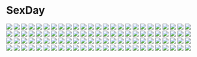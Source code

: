 # SexDay
![](https://konachan.com/image/aec0bac9d7a612f1ced37bfc9e5a62c1/Konachan.com%20-%20289303%20aliasing%20animal%20anthropomorphism%20ball%20bikini%20girls_frontline%20k2_%28girls_frontline%29%20ktmzlsy720%20necklace%20rfb_%28girls_frontline%29%20swimsuit%20turtle%20water.jpg)
![](https://konachan.com/jpeg/b7b4bcd3e37a34c0a6f09bd9dae8f31b/Konachan.com%20-%2087445%20animal_ears%20catgirl%20gloves%20mani%20onka%20scarf%20snow%20tail%20winter.jpg)
![](https://konachan.com/jpeg/b68daf4539e68296420ac5de91bcb370/Konachan.com%20-%20271934%20aircraft%20bodysuit%20breasts%20building%20city%20cleavage%20dark_skin%20gloves%20gun%20knife%20long_hair%20microphone%20night%20original%20ponytail%20signed%20weapon%20white_hair.jpg)
![](https://konachan.com/image/ed564bc54dcade82d0759e8f09d05589/Konachan.com%20-%20147060%20jpeg_artifacts%20tagme.jpg)
![](https://konachan.com/image/cfbc5f202dd0ff356150c8460cf70262/Konachan.com%20-%2030023%20aizawa_sakuya%20green%20hayate_no_gotoku%20vector.jpg)
![](https://konachan.com/image/60da9d1dfed405c64ea29640250300fc/Konachan.com%20-%2012503%20dead_or_alive.jpg)
![](https://konachan.com/image/a1ba87dcd70d6fdc371f568b2b299dde/Konachan.com%20-%20154249%20blonde_hair%20blue_eyes%20cocoaore%20flowers%20kneehighs%20original%20water.jpg)
![](https://konachan.com/image/4b1ed269b39e1eba2724935e8e548ed6/Konachan.com%20-%2045400%203d%20anger_%28vocaloid%29%20blue_eyes%20blue_hair%20hatsune_miku%20long_hair%20tripshots%20twintails%20vocaloid.jpg)
![](https://konachan.com/image/07cae8e821b878daa711ae2db9c2b1dd/Konachan.com%20-%20144941%20armor%20blonde_hair%20blue_eyes%20dancho_%28dancyo%29%20flat_chest%20horns%20navel%20sword%20twintails%20weapon%20white.jpg)
![](https://konachan.com/image/484719e06dc6ee021a5ccc76c68e40b4/Konachan.com%20-%20188074%20love_live%21_school_idol_project%20murota_yuuhei%20nishikino_maki%20school_uniform%20yazawa_nico.jpg)
![](https://konachan.com/jpeg/50d492095411a4a93e703193e6ce8a19/Konachan.com%20-%20235410%20black_hair%20blue%20blush%20book%20couch%20dress%20drink%20gloves%20headdress%20long_hair%20mask%20mutsuki_nekohachi%20purple_eyes%20scar%20scp-049%20scp_foundation%20sylvie.jpg)
![](https://konachan.com/jpeg/3884a5b086e50508a356fd97a2da9e9b/Konachan.com%20-%20228477%20anthropomorphism%20dress%20gloves%20headdress%20kantai_collection%20long_hair%20orange_eyes%20pantyhose%20rokuwata_tomoe%20school_uniform%20tie%20weapon%20white%20white_hair.jpg)
![](https://konachan.com/jpeg/73bf06832e5d76b7ad3e63475e831f9b/Konachan.com%20-%2029026%20bath%20bathtub%20blush%20bubbles%20fate_hollow_ataraxia%20fate_%28series%29%20fate_stay_night%20gray_hair%20illyasviel_von_einzbern%20nude%20red_eyes%20water%20wink.jpg)
![](https://konachan.com/image/93dc4725154ea3d54ac2acad18056a7b/Konachan.com%20-%20235545%20goth-loli%20lolita_fashion%20original%20tagme_%28artist%29.jpg)
![](https://konachan.com/image/3f94c0021e8f237c5becac7cdf580257/Konachan.com%20-%20119400%202girls%20blood%20blue_eyes%20blue_hair%20dress%20long_hair%20mahou_shoujo_madoka_magica%20miki_sayaka%20misu_kasumi%20red_eyes%20red_hair%20sakura_kyouko%20short_hair.jpg)
![](https://konachan.com/image/9bbe6f910d541c490a49c184a5f94458/Konachan.com%20-%2023146%20dejiko%20di_gi_charat.jpg)
![](https://konachan.com/jpeg/8fe39efb7723f3ac2a771ec3f28b02d6/Konachan.com%20-%20297006%202girls%20animal_ears%20blue_eyes%20bow%20braids%20dress%20flowers%20foxgirl%20garter_belt%20long_hair%20original%20purple_hair%20red_eyes%20riichu%20stockings%20tail%20waifu2x.jpg)
![](https://konachan.com/jpeg/a7a7f4d0c577a9bcb714829b8030a975/Konachan.com%20-%20112417%20aliasing%20futami_ayame%20game_cg%20juuniji_ikoi%20male%20tagme_%28artist%29%20tenshi_no_hane_wo_fumanaide%20trap.jpg)
![](https://konachan.com/image/6265c2744540bce1026b059bd04beca9/Konachan.com%20-%20267682%20animal_ears%20asa_ni_haru%20barefoot%20blonde_hair%20clouds%20flowers%20foxgirl%20long_hair%20orange_eyes%20petals%20ponytail%20scenic%20sky%20socks%20stairs%20torii%20umbrella.jpg)
![](https://konachan.com/jpeg/69c0ccb65640b0eb4b3d84279bb0cc20/Konachan.com%20-%20217702%20animal_ears%20ass%20cake%20candy%20catgirl%20chocolate%20couch%20drink%20food%20fuya_%28tempupupu%29%20garter%20original%20panties%20pink_eyes%20tail%20underwear%20waifu2x%20white_hair.jpg)
![](https://konachan.com/jpeg/0362c2008793a5b1be21b3f84558956c/Konachan.com%20-%20297070%202girls%20black_hair%20green_eyes%20mary_%28pokemon%29%20pokemon%20tagme_%28artist%29%20yuuri_%28pokemon%29.jpg)
![](https://konachan.com/image/4fde0e639827f05e4407182ada339f7b/Konachan.com%20-%20172151%20armor%20bandage%20blood%20cropped%20foxgirl%20gia%20gray_hair%20katana%20long_hair%20mask%20ninja%20orange_eyes%20original%20samurai%20skull%20sword%20tail%20tattoo%20watermark%20weapon.jpg)
![](https://konachan.com/image/dc453a19b2a0d405a5d5ce5c30d61af4/Konachan.com%20-%20122222%20bike_shorts%20blonde_hair%20emily%20game_cg%20gym_uniform%20loli%20misawa_maho%20ro-kyu-bu%21%20shorts%20twintails%20wet.jpg)
![](https://konachan.com/image/7d4a7ca0d4fa77ee262104ccb40d5f3a/Konachan.com%20-%2039294%20kyou_kara_maou.jpg)
![](https://konachan.com/jpeg/08d4a435b6f9d4d3ecbf2648a278500c/Konachan.com%20-%20226306%20aqua_eyes%20ass%20ball%20bikini%20bow%20breasts%20cleavage%20clouds%20flowers%20group%20long_hair%20navel%20necklace%20ponytail%20sky%20sleeping%20swimsuit%20water%20wet%20wristwear.jpg)
![](https://konachan.com/image/f387d3105627d6634764fb91959975f2/Konachan.com%20-%2093878%20animal%20cat%20instrument%20nell%20pangya%20purple_eyes%20short_hair%20violin%20white%20white_hair.jpg)
![](https://konachan.com/image/bd4e9347dd8d3eadac78a8330ff73a90/Konachan.com%20-%20264888%20bicycle%20brown_hair%20cherry_blossoms%20clouds%20flowers%20kantoku%20kneehighs%20long_hair%20male%20petals%20ponytail%20scenic%20school_uniform%20short_hair%20skirt%20sky.jpg)
![](https://konachan.com/image/2b4b31cac40e59cd07b2a60f262d55b9/Konachan.com%20-%20254615%20anthropomorphism%20breasts%20brown_hair%20cleavage%20erect_nipples%20kaga_%28kancolle%29%20long_hair%20navel%20panties%20ponytail%20ribbons%20see_through%20underwear%20yellow_eyes.jpg)
![](https://konachan.com/image/f1a4cd156718bb5ebd0e5d6a357f7c65/Konachan.com%20-%20259469%20animal%20ass%20barefoot%20blonde_hair%20blue_eyes%20blush%20bra%20breasts%20cleavage%20long_hair%20navel%20nipples%20nude%20panties%20scan%20sketch%20skirt%20tail%20underwear.jpg)
![](https://konachan.com/image/57bbffd066ce190e9eb65cd8f9c86423/Konachan.com%20-%20247431%20breasts%20brown_eyes%20cleavage%20granblue_fantasy%20junp%20leaves%20long_hair%20pink_hair%20pointed_ears%20yggdrasill_%28granblue_fantasy%29.jpg)
![](https://konachan.com/image/cf35f5717b0579933e7bddfc348dfa97/Konachan.com%20-%2092472%20animal_ears%20aonagi_ibane%20catgirl%20kaenbyou_rin%20komeiji_koishi%20komeiji_satori%20reiuji_utsuho%20touhou.jpg)
![](https://konachan.com/image/d5a1edb1187e247f29b1a72fb4bccc04/Konachan.com%20-%205020%20jpeg_artifacts%20suzumiya_haruhi%20suzumiya_haruhi_no_yuutsu.jpg)
![](https://konachan.com/image/652611374884f23622a5419ecc6d3236/Konachan.com%20-%20112088%202girls%20barefoot%20bell%20bikini%20blush%20breasts%20catgirl%20choker%20cleavage%20food%20garter%20kiss%20long_hair%20navel%20original%20sayori%20shoujo_ai%20swimsuit%20tail%20wink.jpg)
![](https://konachan.com/image/d4ebb60c7f0a03c15fe567fa0b620e63/Konachan.com%20-%20291572%20ball%20bikini%20blonde_hair%20blush%20breasts%20fate_grand_order%20fate_%28series%29%20green_eyes%20navel%20oni-noboru%20petals%20ponytail%20swimsuit%20water%20wet.jpg)
![](https://konachan.com/image/a2364ce78887faf24eb069ba08cfff6e/Konachan.com%20-%2092377%20animal_ears%20blonde_hair%20breasts%20bunny_ears%20bunnygirl%20cleavage%20green_eyes%20kayou_%28artist%29%20red.jpg)
![](https://konachan.com/image/dfe84422c9f1d7a30bab8459d7d8c4ab/Konachan.com%20-%20183745%20aliasing%20anthropomorphism%20blue_eyes%20brown_hair%20headband%20japanese_clothes%20kantai_collection%20kongou_%28kancolle%29%20long_hair%20miko%20skirt%20thighhighs.jpg)
![](https://konachan.com/jpeg/e082d8dcb48d41886d9371b7d1c93924/Konachan.com%20-%20247937%20animal%20apron%20barefoot%20black_hair%20book%20cat%20computer%20fan%20food%20game_console%20headdress%20headphones%20maid%20mebae_%28artist%29%20original%20short_hair%20sword%20weapon.jpg)
![](https://konachan.com/image/f9b6ef4709d42ebe5fa7586fec00a870/Konachan.com%20-%20124597%20blush%20brown_hair%20dress%20flowers%20fuyuichi%20green_eyes%20kanbe_kotori%20long_hair%20rewrite%20ribbons%20school_uniform%20short_hair%20skirt%20tagme%20thighhighs.jpg)
![](https://konachan.com/jpeg/7bba089192bdde6dc8c11f815fc00c0b/Konachan.com%20-%20182166%20anthropomorphism%20blonde_hair%20chain%20cosplay%20headband%20kantai_collection%20long_hair%20navel%20ogawa-syou%20red_eyes%20rensouhou-chan%20thighhighs%20torn_clothes.jpg)
![](https://konachan.com/image/5a80fe0797bf47d995e4f4026ad13fc7/Konachan.com%20-%2033731%20blonde_hair%20blue_eyes%20purple_eyes%20realistic%20rozen_maiden%20shinku%20suigintou%20white_hair.jpg)
![](https://konachan.com/image/4a59c027165356e2f27d39049b89e6dc/Konachan.com%20-%2070232%20gray_hair%20japanese_clothes%20miko%20red_eyes%20ribbons%20vocaloid%20yowane_haku.jpg)
![](https://konachan.com/jpeg/672978b333f961989ba6e7d045d50935/Konachan.com%20-%2070081%20food%20garden_%28galge%29%20himemiya_ruri%20kasugano_sora%20natsu_no_ame%20ooba_kagerou%20school_uniform%20segawa_rikako%20yosuga_no_sora.jpg)
![](https://konachan.com/image/d28b2af5f02682c42e17fe16fef5418c/Konachan.com%20-%20119909%20rumia%20sonson_%28eleven%29%20touhou.jpg)
![](https://konachan.com/image/98f772f8bd9a995b3033989aa23cd8dd/Konachan.com%20-%20204473%20barefoot%20black_hair%20hakurei_reimu%20hanchan%20japanese_clothes%20long_hair%20miko%20red_eyes%20touhou.jpg)
![](https://konachan.com/image/53a3c75a41853cccd0eb603d156cecca/Konachan.com%20-%2088109%20black_hair%20blonde_hair%20blue_eyes%20fang%20flat_chest%20original%20purple_eyes%20purple_hair%20red_eyes%20ribbons%20school_uniform%20stockings%20thighhighs%20twintails.jpg)
![](https://konachan.com/jpeg/aa65f86329c1d6dcd72a33fb8fcca026/Konachan.com%20-%2037799%20black_hair%20code_geass%20cyan%20green_eyes%20sumeragi_kaguya.jpg)
![](https://konachan.com/jpeg/84c383dd4a19f1edeb66a31690f67ac8/Konachan.com%20-%2084735%20atelier_rorona%20atelier_totori%20dress%20gloves%20gray_hair%20hat%20kishida_mel%20long_hair%20male%20zoom_layer.jpg)
![](https://konachan.com/image/8b9d4541287404b9a8c4ee48ec0eed2f/Konachan.com%20-%20187743%201000-chan%20blue_hair%20kanora%20oizumi%20purple_eyes.jpg)
![](https://konachan.com/image/6a86fead98d2e17feb9cd611271b6e94/Konachan.com%20-%2022497%20black_hair%20blue_eyes%20bra%20izumo%20megami%20open_shirt%20scan%20school_uniform%20shiratori_kotono%20thighhighs%20underwear.jpg)
![](https://konachan.com/image/0bdad6aa442aa8a7b692611846a87527/Konachan.com%20-%20253372%20blonde_hair%20braids%20breasts%20cleavage%20crown%20fate_%28series%29%20gun%20ribbons%20saber%20saber_alter%20short_hair%20signed%20tagme_%28artist%29%20thighhighs%20weapon%20yellow_eyes.jpg)
![](https://konachan.com/image/3092f4d319ae824a4e4c78594f20f1f2/Konachan.com%20-%20158851%20building%20city%20clouds%20kamamau%20original%20sky%20water%20waterfall.jpg)
![](https://konachan.com/image/e89192a26493b2fa526032199d6c59a4/Konachan.com%20-%20266117%202girls%20anthropomorphism%20black_hair%20breasts%20kantai_collection%20long_hair%20navel%20nipples%20nude%20pussy%20red_eyes%20shingyo%20twintails%20uncensored%20white.jpg)
![](https://konachan.com/image/545d035ce73822226b936d4dc7219ccb/Konachan.com%20-%2068714%20mahou_shoujo_lyrical_nanoha%20mahou_shoujo_lyrical_nanoha_strikers%20subaru_nakajima.jpg)
![](https://konachan.com/image/8746e374c7179a76caa354473730daf5/Konachan.com%20-%20155789%20blonde_hair%20fukushima_%28jfierd%29%20green_eyes%20headphones%20kagamine_rin%20rin_append%20short_hair%20vocaloid.jpg)
![](https://konachan.com/image/cc14d7ada67234f5b42547fc1c2b95bf/Konachan.com%20-%2052132%20lala_satalin_deviluke%20purple%20to_love_ru.jpg)
![](https://konachan.com/image/b8d7d3502918a072951fe7c082448d35/Konachan.com%20-%20206040%20aqua_eyes%20aqua_hair%20boots%20hatsune_miku%20long_hair%20sevens_%28treefeather%29%20skirt%20thighhighs%20twintails%20vocaloid%20zettai_ryouiki.jpg)
![](https://konachan.com/jpeg/93f71d4a40dc01d3d44a6858069fa9ff/Konachan.com%20-%20129514%20animal_ears%20bra%20breasts%20cleavage%20kamen_rider%20long_hair%20no_bra%20panties%20pink%20pink_hair%20purple%20purple_hair%20tagme%20underwear%20weapon.jpg)
![](https://konachan.com/image/539dfc8b907161546799ef76a1552917/Konachan.com%20-%2030271%20suzuhira_hiro.jpg)
![](https://konachan.com/image/149deb473d0460705f9b5be516921793/Konachan.com%20-%20269763%20braids%20brown_hair%20building%20city%20graffiti%20gun%20hyanna-natsu%20orange_eyes%20original%20pantyhose%20shorts%20sunset%20twintails%20watermark%20weapon.jpg)
![](https://konachan.com/jpeg/bf284f1a03564b87b3c0e952e60166af/Konachan.com%20-%20148199%20bed%20blush%20breasts%20game_cg%20marushin_%28denwa0214%29%20nipples%20nude%20pink_hair%20shirato_usagi%20spocon%21.jpg)
![](https://konachan.com/image/ba17f69e0966ded169836fc14c2bc0f4/Konachan.com%20-%2014439%20after%20blonde_hair%20blue_eyes%20brown_eyes%20headband%20orange_hair%20ponytail%20school_uniform%20shiomiya_kanami%20short_hair%20taka_tony%20takawashi_nagisa.jpg)
![](https://konachan.com/jpeg/9342032b138e105c6edfc17f244308c4/Konachan.com%20-%20296758%20bra%20breasts%20cleavage%20kneehighs%20open_shirt%20original%20panties%20ribbons%20sasahara_wakaba%20scan%20school_uniform%20shirt%20skirt_lift%20underwear.jpg)
![](https://konachan.com/image/17ab9242d4dc0011e42215b0f18f8ef8/Konachan.com%20-%2019880%20himemiya_chikane%20kannazuki_no_miko%20kurusugawa_himeko%20long_hair%20school_uniform.jpg)
![](https://konachan.com/jpeg/8a3f34c78b7e2199de57e7b888538486/Konachan.com%20-%20225120%20mizuasagi%20nobody%20original%20scenic%20sunset.jpg)
![](https://konachan.com/jpeg/5027ea85212a592b0252c3aa9e4982fb/Konachan.com%20-%2060345%20blue_eyes%20brown_hair%20koiiro_soramoyou%20lucie%20school_uniform%20shinohara_sera%20twintails.jpg)
![](https://konachan.com/jpeg/0cdfb8895ac87230c04e90c0feadc791/Konachan.com%20-%20305708%20animal_ears%20bed%20black_hair%20blush%20breasts%20catgirl%20cleavage%20dress%20gloves%20red_eyes%20ribbons%20shinomiya_kaguya%20tail%20xiho_%28xi_ho_%29.jpg)
![](https://konachan.com/image/5f355c67dae5a6246160922c1a9492e2/Konachan.com%20-%2099354%20food%20izumi_tsubasu%20mashiroiro_symphony%20onomiya_yutsuki%20scan%20school_uniform%20sena_airi%20thighhighs.jpg)
![](https://konachan.com/image/23b99f6b1174e37b0b916eef9b94afb4/Konachan.com%20-%2046752%20breasts%20clannad%20nipples%20nude%20sakagami_tomoyo.jpg)
![](https://konachan.com/image/ca51302da80f1a0f18aaf1dba92037fe/Konachan.com%20-%2010920%20panties%20tagme%20to_heart%20to_heart_2%20underwear.jpg)
![](https://konachan.com/jpeg/7105192cd0d89860ba002a153fecc79a/Konachan.com%20-%20292875%20black_hair%20fate_grand_order%20fate_%28series%29%20ishtar_%28fate_grand_order%29%20long_hair%20navel%20red_eyes%20ririko_%28zhuoyandesailaer%29%20thighhighs%20twintails%20white.jpg)
![](https://konachan.com/image/47d6841edef66db574ffa18d397fc6af/Konachan.com%20-%20203808%20akagi_%28kancolle%29%20anthropomorphism%20bow_%28weapon%29%20fubuki_%28kancolle%29%20group%20kaga_%28kancolle%29%20kongou_%28kancolle%29%20sunset%20weapon%20yamashiro_kogane.jpg)
![](https://konachan.com/jpeg/7a42985e4e8cd75bbd82002324592944/Konachan.com%20-%20169418%20aqua_eyes%20aqua_hair%20barefoot%20blush%20eventh7%20hatsune_miku%20headphones%20long_hair%20miku_append%20spread_legs%20twintails%20vocaloid.jpg)
![](https://konachan.com/jpeg/ac4dfd095c66f96486c8ce8040fe5ecf/Konachan.com%20-%20203643%20akebono_%28kancolle%29%20anthropomorphism%20bikini%20group%20kantai_collection%20loli%20oboro_%28kancolle%29%20sakurazawa_izumi%20swimsuit%20ushio_%28kancolle%29.jpg)
![](https://konachan.com/image/a94aa055db359eb866e1386adbaf5ed9/Konachan.com%20-%20258787%202girls%20anthropomorphism%20boots%20eyepatch%20feathers%20gloves%20halo%20hug%20kantai_collection%20purple_eyes%20purple_hair%20short_hair%20thighhighs%20tsuuhan%20yellow_eyes.jpg)
![](https://konachan.com/jpeg/69fffbea86290bef2ff0db5e0a867943/Konachan.com%20-%20157345%20blonde_hair%20breasts%20censored%20cum%20game_cg%20long_hair%20love_sick_puppies%20nipples%20penis%20pussy%20sankuro%20see_through%20sex%20sofiya_alekseevna_feofanova.jpg)
![](https://konachan.com/jpeg/3e58ef176048919953d752154bb5fa56/Konachan.com%20-%20188676%20alia%27s_carnival%20asamiya_shiina%20breasts%20logo%20mitha%20nanao_naru%20nipples%20nude%20ousaka_asuha%20saijo_karin%20sakurakouji_tsukuyomi%20shinomori_yumi.jpg)
![](https://konachan.com/image/44d3615dcd5687d59984a16dc1720292/Konachan.com%20-%2063996%20favorite%20game_cg%20hoshizora_no_memoria%20tagme.jpg)
![](https://konachan.com/image/20b6b9957cbdb5410f670d0b5b5420be/Konachan.com%20-%20199697%202girls%20bike_shorts%20black_hair%20bow_%28weapon%29%20braids%20dress%20gloves%20long_hair%20original%20red_eyes%20red_hair%20shorts%20skirt%20sunset%20thighhighs%20weapon%20yellow_eyes.jpg)
![](https://konachan.com/image/88390bd644daa13df4391fac17e039c4/Konachan.com%20-%20239528%20black_hair%20brown_eyes%20brown_hair%20group%20kuma_%28kancolle%29%20long_hair%20ooi_%28kancolle%29%20school_uniform%20short_hair%20shorts%20skirt%20tabigarasu%20thighhighs%20wink.jpg)
![](https://konachan.com/image/bb2d85b4f56e4d3b61321d394626d353/Konachan.com%20-%2032842%20ayanami_rei%20neon_genesis_evangelion%20nipples%20nude.jpg)
![](https://konachan.com/image/64d23f6dc9c569f4918394eaa0288731/Konachan.com%20-%20247279%20aqua_hair%20ball%20beach%20bikini%20blue_eyes%20breasts%20clouds%20dark_skin%20drink%20fang%20feathers%20group%20korwa%20long_hair%20pak_ce%20paper%20sky%20swim_ring%20swimsuit%20wristwear.jpg)
![](https://konachan.com/jpeg/725de6db7201df50cf44788475d024af/Konachan.com%20-%20220017%20hatsune_miku%20long_hair%20misoan%20vocaloid.jpg)
![](https://konachan.com/image/401485e66d223c4eee573e996d6e60ab/Konachan.com%20-%2064716%20black_hair%20blue_eyes%20breasts%20christmas%20cleavage%20panties%20pettaka%20santa_costume%20striped_panties%20thighhighs%20underwear%20wink.jpg)
![](https://konachan.com/jpeg/b8e18fa088d634c51bd4e10d55239bee/Konachan.com%20-%20247439%20game_cg%20group%20hanabusa_koharu%20hatsujou_sprinkle%20hinata_mio%20maid%20meidou_hazuki%20mikagami_mamizu%20momosaki_shizuku%20waitress%20whirlpool.jpg)
![](https://konachan.com/jpeg/a7e2190fb7139a103497f94494c28ae3/Konachan.com%20-%20267301%2084k%20blue_eyes%20boots%20cape%20corset%20dress%20genderswap%20gloves%20gray_hair%20hat%20headband%20long_hair%20pantyhose%20ponytail%20ribbons%20sketch%20skirt%20waifu2x%20watermark.jpg)
![](https://konachan.com/image/6501c1c579603224dd886b61a8e3cbdc/Konachan.com%20-%2075167%20chibi%20lunasa_prismriver%20touhou.jpg)
![](https://konachan.com/jpeg/6817ff306df6d218d4775a4c00b54bd4/Konachan.com%20-%20175293%20alcot%20blue_hair%20breasts%20censored%20cum%20game_cg%20kobayashi_kamui%20kuwashima_rein%20long_hair%20nipples%20nopan%20open_shirt%20penis%20pussy%20sex%20thighhighs.jpg)
![](https://konachan.com/image/8ad07425d510dc8766f1e1ebf1a6b33d/Konachan.com%20-%2051355%20akiyama_mio%20hirasawa_yui%20k-on%21%20kotobuki_tsumugi%20tainaka_ritsu.jpg)
![](https://konachan.com/image/f3fcd489886ff4cfbed448f650b515a4/Konachan.com%20-%20111076%20boots%20brown_hair%20green_eyes%20mokkei%20skirt%20umbrella.jpg)
![](https://konachan.com/jpeg/1877dae1f52f4a6f4b8d9b5d9e8956cd/Konachan.com%20-%20227938%20anthropomorphism%20blush%20brown_eyes%20brown_hair%20close%20inazuma_%28kancolle%29%20kantai_collection%20nahaki%20waifu2x.jpg)
![](https://konachan.com/jpeg/c14d3462ce106558ec1bf46f985c8f9c/Konachan.com%20-%20200905%202girls%20black_hair%20blue_eyes%20breasts%20brown_hair%20headband%20long_hair%20navel%20nipples%20nude%20obiwan%20pussy%20uncensored%20white%20wink%20xin_%28moehime%29%20yellow_eyes.jpg)
![](https://konachan.com/image/262f351ed10a7461b53eb2ff39928d6d/Konachan.com%20-%20216397%20blonde_hair%20blue_eyes%20blush%20bow%20fairy%20hat%20lily_white%20lzh%20panties%20ribbons%20thighhighs%20touhou%20underwear%20upskirt.jpg)
![](https://konachan.com/image/9ada975a50d261df91a93d71cf896ba7/Konachan.com%20-%2079653%20blue_eyes%20braids%20izayoi_sakuya%20long_hair%20ribbons%20touhou.jpg)
![](https://konachan.com/image/02ac9d0e7816e4cfd00f40a1d680015a/Konachan.com%20-%20109294%20akemi_homura%20kaname_madoka%20magicxiang%20mahou_shoujo_madoka_magica%20miki_sayaka%20sakura_kyouko%20tomoe_mami.jpg)
![](https://konachan.com/jpeg/645c9b9c2b74235340adccfe7cc1f1ba/Konachan.com%20-%20261707%202girls%20apron%20ass%20barefoot%20black_hair%20blonde_hair%20breasts%20brown_eyes%20cleavage%20fate_%28series%29%20loli%20long_hair%20miyu_edelfelt%20naked_apron%20white%20yellow_eyes.jpg)
![](https://konachan.com/image/900eaa9de77e0a2f2e744a47ffc00bed/Konachan.com%20-%2083232%20dark%20japanese_clothes%20kara_no_kyoukai%20knife%20ryougi_shiki%20takeuchi_takashi%20weapon.jpg)
![](https://konachan.com/jpeg/34984351cdeaa71917d20c5ed452754f/Konachan.com%20-%20161248%20anus%20armor%20ass%20blonde_hair%20blue_eyes%20game_cg%20komori_kei%20long_hair%20panties%20pantyhose%20pussy%20pussy_juice%20uncensored%20underwear%20walkure_romanze.jpg)
![](https://konachan.com/image/361005eff6f656d7883e56fc9e7b3b8f/Konachan.com%20-%20214868%20black_hair%20bondage%20boots%20headband%20long_hair%20nm_%28tshell2761%29%20original%20pantyhose%20purple_eyes%20upskirt.jpg)
![](https://konachan.com/image/04e7e4ce3328f4804d468c6f89bd87a0/Konachan.com%20-%20280202%202girls%20aqua_eyes%20bed%20blush%20breasts%20cleavage%20hololive%20kagura_mea%20long_hair%20minato_aqua%20neps-l%20pajamas%20purple_eyes%20purple_hair%20shoujo_ai%20white_hair.jpg)
![](https://konachan.com/jpeg/864e6102c3d5b62d3fff03f308711f3c/Konachan.com%20-%20263015%202girls%20blonde_hair%20brown_hair%20kneehighs%20kuro_futoshi%20long_hair%20pipimi%20pop_team_epic%20popuko%20purple_eyes%20school_uniform%20skirt%20twintails%20yellow_eyes.jpg)
